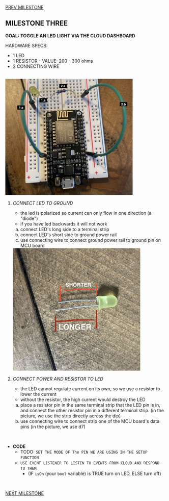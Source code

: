 
[PREV MILESTONE](./2-MILESTONE.md)

## MILESTONE THREE
**GOAL: TOGGLE AN LED LIGHT VIA THE CLOUD DASHBOARD**

HARDWARE SPECS:
- 1 LED
- 1 RESISTOR - VALUE: 200 - 300 ohms
- 2 CONNECTING WIRE
  
<br>

<img title="3.2" alt="Attach LED and resistor to breadboard" src="../../.images/3.2.jpeg" width="400">

1. *CONNECT LED TO GROUND*
     - the led is polarized so current can only flow in one direction (a "diode")
     - if you have led backwards it will not work
  
	<ol type="a">
	<li>connect LED's long side to a terminal strip</li>
	<li>connect LED's short side to ground power rail</li>
	<li>use connecting wire to connect ground power rail to ground pin on MCU board </li>
	</ol>

	<img title="3.1" alt="LED pins" src="../../.images/3.1.jpeg" width="400">

2. *CONNECT POWER AND RESISTOR TO LED*
     - the LED cannot regulate current on its own, so we use a resistor to lower the current
   - without the resistor, the high current would destroy the LED

	<ol type="a">
	<li>place a resistor pin in the same terminal strip that the LED pin is in, and connect the other resistor pin in a different terminal strip. (in the picture, we use the strip directly across the dip)</li>
	<li>use connecting wire to connect strip one of the MCU board's data pins (in the picture, we use d7) </li>
	</ol>

<br>

- **CODE**
	- TODO: `SET THE MODE OF The PIN WE ARE USING IN THE SETUP FUNCTION`
	- `USE EVENT LISTENER TO LISTEN TO EVENTS FROM CLOUD AND RESPOND TO THEM`
		- (IF `isOn` (your `bool` variable) is TRUE turn on LED, ELSE turn off)

<br>

[NEXT MILESTONE](./4-MILESTONE.md)
